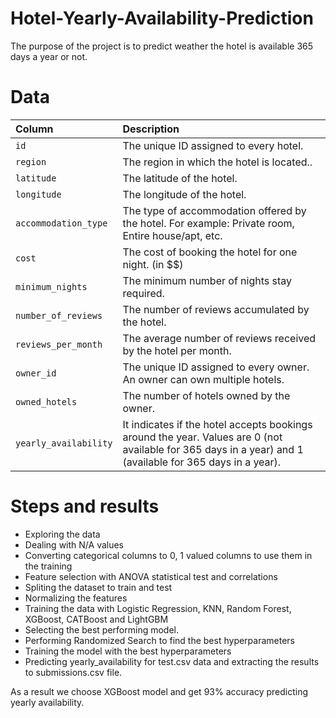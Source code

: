 # Hotel-Yearly-Availability-Prediction
The purpose of the project is to predict weather the hotel is available 365 days a year or not.

# Data

Column | Description
:---|:---
`id` | The unique ID assigned to every hotel.
`region` | The region in which the hotel is located..
`latitude` | The latitude of the hotel.
`longitude` | The longitude of the hotel.
`accommodation_type` | The type of accommodation offered by the hotel. For example: Private room, Entire house/apt, etc.
`cost` | The cost of booking the hotel for one night. (in \$\$)
`minimum_nights` | The minimum number of nights stay required.
`number_of_reviews` | The number of reviews accumulated by the hotel.
`reviews_per_month` | The average number of reviews received by the hotel per month.
`owner_id` | The unique ID assigned to every owner. An owner can own multiple hotels.
`owned_hotels` | The number of hotels owned by the owner.
`yearly_availability` | It indicates if the hotel accepts bookings around the year. Values are 0 (not available for 365 days in a year) and 1 (available for 365 days in a year).

# Steps and results

- Exploring the data
- Dealing with N/A values
- Converting categorical columns to 0, 1 valued columns to use them in the training
- Feature selection with ANOVA statistical test and correlations
- Spliting the dataset to train and test
- Normalizing the features
- Training the data with Logistic Regression, KNN, Random Forest, XGBoost, CATBoost and LightGBM
- Selecting the best performing model.
- Performing Randomized Search to find the best hyperparameters
- Training the model with the best hyperparameters
- Predicting yearly_availability for test.csv data and extracting the results to submissions.csv file.

As a result we choose XGBoost model and get 93% accuracy predicting yearly availability.

